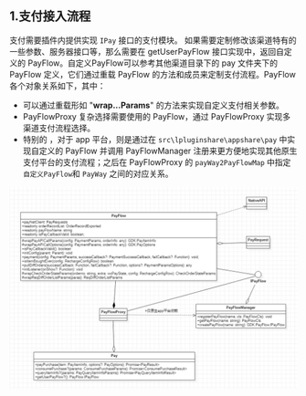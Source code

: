 
## 1.支付接入流程

支付需要插件内提供实现 `IPay` 接口的支付模块。
如果需要定制修改该渠道特有的一些参数、服务器接口等，那么需要在 getUserPayFlow 接口实现中，返回自定义的 PayFlow。自定义PayFlow可以参考其他渠道目录下的 pay 文件夹下的 PayFlow 定义，它们通过重载 PayFlow 的方法和成员来定制支付流程。PayFlow 各个对象关系如下，其中：

- 可以通过重载形如 "**wrap...Params**" 的方法来实现自定义支付相关参数。
- PayFlowProxy 复杂选择需要使用的 PayFlow，通过 PayFlowProxy 实现多渠道支付流程选择。
- 特别的 ，对于 app 平台，则是通过在 `src\lpluginshare\appshare\pay` 中实现自定义的 PayFlow 并调用 PayFlowManager 注册来更方便地实现其他原生支付平台的支付流程；之后在 PayFlowProxy  的 `payWay2PayFlowMap` 中指定`自定义PayFlow`和 `PayWay` 之间的对应关系。

![PayFlow.png](../imgs/PayFlow.png)

